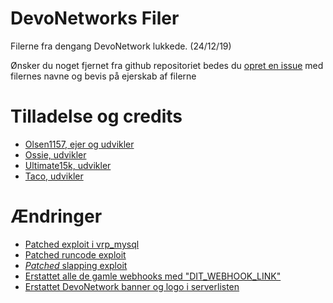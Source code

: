  # DevoNetworks Filer
 Filerne fra dengang DevoNetwork lukkede. (24/12/19)
 
 Ønsker du noget fjernet fra github repositoriet bedes du [opret en issue](https://github.com/Sh4dow8080/DevoNetwork-Filer/issues/new?assignees=Sh4dow8080&labels=Fjern+filer&template=-nsker-filer-fjernet.md&title=)
 med filernes navne og bevis på ejerskab af filerne

# Tilladelse og credits
- [Olsen1157, ejer og udvikler](https://i.imgur.com/zlD3yO1.png)
- [Ossie, udvikler](https://github.com/OssieFromDK/DevoNetwork-Filer)
- [Ultimate15k, udvikler](https://i.imgur.com/SF0625z.png)
- [Taco, udvikler](https://i.imgur.com/vHiCYUY.png)

# Ændringer
- [Patched exploit i vrp_mysql](https://github.com/Sh4dow8080/DevoNetwork-Filer/commit/00c6e15b56e7f23b415ccdb81cd22e2dda27ec6e)
- [Patched runcode exploit](https://github.com/Sh4dow8080/DevoNetwork-Filer/commit/474e86e40b28a7a13ceb48a63ffcf1f11fe39891)
- [*Patched* slapping exploit](https://github.com/Sh4dow8080/DevoNetwork-Filer/commit/a539f6d7a4b39cb605d4d7133eecec56b31c9eed)
- [Erstattet alle de gamle webhooks med "DIT_WEBHOOK_LINK"](https://github.com/Sh4dow8080/DevoNetwork-Filer/commit/9551c629ce6a4a228a2b20962bd74a678ec77b5d)
- [Erstattet DevoNetwork banner og logo i serverlisten](https://github.com/Sh4dow8080/DevoNetwork-Filer/commit/2952b8befbb62162e1234055ac8251c510feea94)
